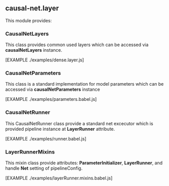 ## causal-net.layer

This module provides:

### CausalNetLayers

This class provides common used layers which can be accessed via **causalNetLayers** instance.

[EXAMPLE ./examples/dense.layer.js]

### CausalNetParameters

This class is a standard implementation for model parameters which can be accessed via **causalNetParameters** instance

[EXAMPLE ./examples/parameters.babel.js]

### CausalNetRunner

This CausalNetRunner class provide a standard net excecutor which is provided pipeline instance at **LayerRunner** attribute.

[EXAMPLE ./examples/runner.babel.js]

### LayerRunnerMixins

This mixin class provide attributes: **ParameterInitializer**, **LayerRunner**, and handle **Net** setting of pipelineConfig.

[EXAMPLE ./examples/layerRunner.mixins.babel.js]
